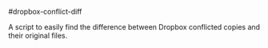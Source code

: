 #dropbox-conflict-diff

A script to easily find the difference between Dropbox conflicted copies and their original files.
